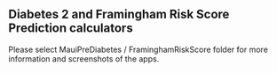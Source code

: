 ## Diabetes 2 and Framingham Risk Score Prediction calculators

Please select MauiPreDiabetes / FraminghamRiskScore folder for more information and screenshots of the apps.
